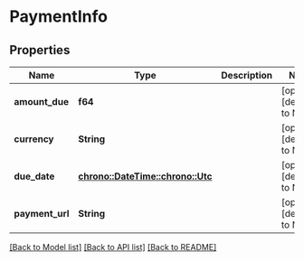 # PaymentInfo

## Properties
Name | Type | Description | Notes
------------ | ------------- | ------------- | -------------
**amount_due** | **f64** |  | [optional] [default to None]
**currency** | **String** |  | [optional] [default to None]
**due_date** | [**chrono::DateTime::<chrono::Utc>**](DateTime.md) |  | [optional] [default to None]
**payment_url** | **String** |  | [optional] [default to None]

[[Back to Model list]](../README.md#documentation-for-models) [[Back to API list]](../README.md#documentation-for-api-endpoints) [[Back to README]](../README.md)


